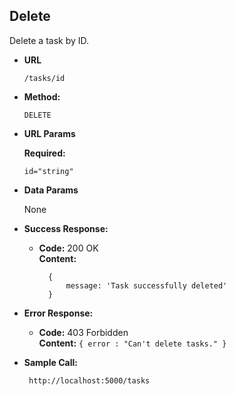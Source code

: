 **Delete**
----
  Delete a task by ID.

* **URL**
    ```
    /tasks/id
    ```

* **Method:**

  `DELETE`
  
*  **URL Params**

   **Required:**
 
   `id="string"`

* **Data Params**

  None

* **Success Response:**

  * **Code:** 200 OK<br />
    **Content:** 
    ```
      {
          message: 'Task successfully deleted'
      }
    ```
 
* **Error Response:**

  * **Code:** 403 Forbidden <br />
    **Content:** `{ error : "Can't delete tasks." }`

* **Sample Call:**

  ```
   http://localhost:5000/tasks
  ```